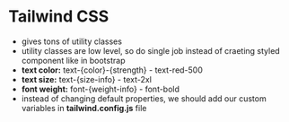 # Tailwind CSS

- gives tons of  utility classes
- utility classes are low level, so do single job instead of craeting styled component like in bootstrap
- **text color:** text-{color}-{strength} - text-red-500
- **text size:**  text-{size-info} - text-2xl
- **font weight:** font-{weight-info} - font-bold
- instead of changing default properties, we should add our custom variables in **tailwind.config.js** file
